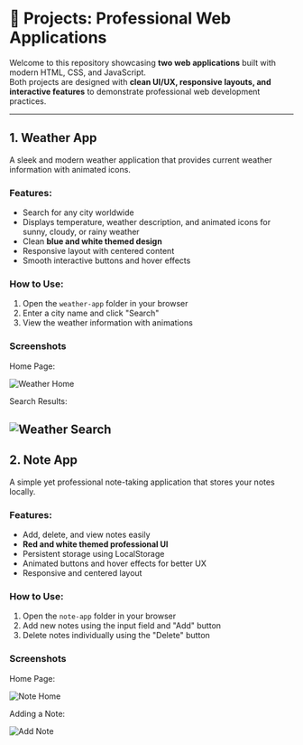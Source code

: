 # 🌟 Projects: Professional Web Applications

Welcome to this repository showcasing **two web applications** built with modern HTML, CSS, and JavaScript.  
Both projects are designed with **clean UI/UX, responsive layouts, and interactive features** to demonstrate professional web development practices.

---

## 1. Weather App

A sleek and modern weather application that provides current weather information with animated icons.

### Features:
- Search for any city worldwide
- Displays temperature, weather description, and animated icons for sunny, cloudy, or rainy weather
- Clean **blue and white themed design**
- Responsive layout with centered content
- Smooth interactive buttons and hover effects

### How to Use:
1. Open the `weather-app` folder in your browser
2. Enter a city name and click "Search"
3. View the weather information with animations
 
### Screenshots

Home Page:

![Weather Home](weather-app/screenshots/weather-home.png)

Search Results:

![Weather Search](weather-app/screenshots/weather-search.png)
---

## 2. Note App

A simple yet professional note-taking application that stores your notes locally.

### Features:
- Add, delete, and view notes easily
- **Red and white themed professional UI**
- Persistent storage using LocalStorage
- Animated buttons and hover effects for better UX
- Responsive and centered layout

### How to Use:
1. Open the `note-app` folder in your browser
2. Add new notes using the input field and "Add" button
3. Delete notes individually using the "Delete" button

### Screenshots

Home Page:

![Note Home](note-app/screenshots/note-home.png)

Adding a Note:

![Add Note](note-app/screenshots/note-add.png)
